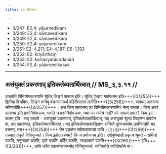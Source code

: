 ```yaml
---
title: ६९ टिप्पण्यः

---
```

- 3/247: E2,4: yājurvedikam
- 3/248: E2,4: sāmavedikaṃ
- 3/249: E2,4: sāmavedikaṃ
- 3/250: E2,4: yājurvedikaṃ
- 3/251: E2: 4,211; E4: 4,187; E6: 1,193
- 3/252: E2: kriyārthaṃ
- 3/253: E2: kartavyatācodanād
- 3/254: E2,4: yājurvedikasya

____________________________________________


## असंयुक्तं प्रकरणाद् इतिकर्तव्यतार्थित्वात् // MS_३,३.११ //

उक्तानि विनियोगकारणानि श्रुतिर् लिङ्गं वाक्यम् इति। श्रुतिर् ऐन्द्र्या गार्हपत्यम् इति+++({3/255})+++ द्वितीया विभक्तिः, लिङ्गं मन्त्रेषु वचनसामर्थ्यं बहिर्देवसदनं दामीति+++({3/256})+++, वाक्यम् अरुणया क्रीणातीति+++({3/257})+++। अथ किम् एतावन्त्य् एव विनियोगकारणानि? नेत्य् उच्यते। किम् अपरं कारणम् इति प्रश्नेनैवोपक्रमः, भवति च प्रश्नेनैवोपक्रमः, यथा का नामेयं नदी? को नामायं प्रवतः? किम् इदं फलम् इति।
तद् उच्यते - असंयुक्तं प्रकरणात्, इतिकर्तव्यतार्थित्वात्, यद् असंयुक्तं श्रुत्या लिङ्गेन वाक्येन वा, तत् प्रकरणात्, इतिकर्तव्यतार्थित्वात्। यद् इतिकर्तव्यताकाङ्क्षिणः संनिधौ पूरणसमर्थम् उपनिपतति यद् वचनम्, तत्+++({3/258})+++ तेन प्रकृतेन सहैकवाक्यतां याति। [२८३]+++({3/259})+++ तस्मात् प्रकृते विनियुज्यते। किम् इहोदाहरणम्? किं च प्रयोजनम् इति। दर्शपूर्णमासौ प्रकृत्य श्रूयते - समिधो यजति, तनूनपातं यजति, इडो यजति, बर्हिर् यजति, स्वाहाकारं यजति+++({3/260})+++ इति+++({3/261})+++, तानि तत्रैव प्रकरणसामर्थ्याद् विनियुज्यन्ते, नाग्निहोत्रे ज्योतिष्टोमे वा।
